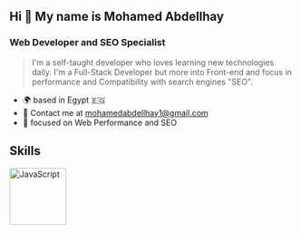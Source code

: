 
## Hi 👋 My name is **Mohamed Abdellhay**
### Web Developer and SEO Specialist

>I'm a self-taught developer who loves learning new technologies daily. I'm a Full-Stack Developer but more into Front-end and focus in performance and Compatibility with search engines "SEO".

+ 🌍  based in Egypt :egypt:
+ 📧 Contact me at [mohamedabdellhay1@gmail.com](mailto:mohamedabdellhay1@gmail.com)
+ 🧠 focused on Web Performance and SEO

## Skills
<img src="https://raw.githubusercontent.com/danielcranney/readme-generator/main/public/icons/skills/javascript-colored.svg" width="100" alt="JavaScript">
<!--
**mohamedabdellhay/mohamedabdellhay** is a ✨ _special_ ✨ repository because its `README.md` (this file) appears on your GitHub profile.

Here are some ideas to get you started:

- 🔭 I’m currently working on ...
- 🌱 I’m currently learning ...
- 👯 I’m looking to collaborate on ...
- 🤔 I’m looking for help with ...
- 💬 Ask me about ...
- 📫 How to reach me: ...
- 😄 Pronouns: ...
- ⚡ Fun fact: ...
-->
